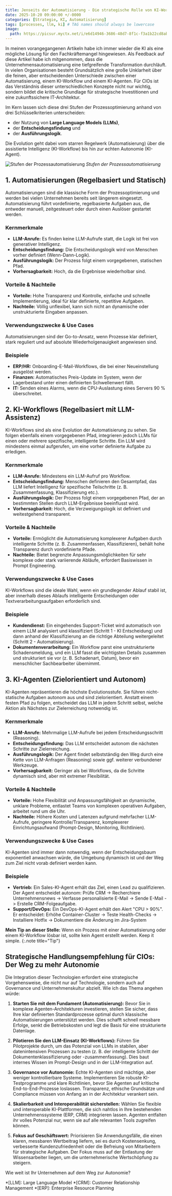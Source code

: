 ```yaml
---
title: Jenseits der Automatisierung - Die strategische Rolle von KI-Workflows und autonomen Agenten für CIO
date: 2025-10-20 09:00:00 +/-0000
categories: [Strategie, KI, Automatisierung]
tags: [processes, llm, ki] # TAG names should always be lowercase
image:
  path: https://picsur.myctx.net/i/e6d14946-3686-48d7-8f1c-f3a1b22cd8ab.png
---
```


In meinen vorangegangenen Artikeln habe ich immer wieder die KI als eine mögliche Lösung für den Fachkräftemangel hingewiesen. Als Feedback auf diese Artikel habe ich mitgenommen, dass die Unternehmensautomatisierung eine tiefgreifende Transformation durchläuft. In vielen Organisationen besteht Grundsätzlich eine große Unklarheit über die feinen, aber entscheidenden Unterschiede zwischen einer Automatisierung, einem KI-Workflow und einem KI-Agenten. Für CIOs ist das Verständnis dieser unterschiedlichen Konzepte nicht nur wichtig, sondern bildet die kritische Grundlage für strategische Investitionen und eine zukunftssichere IT-Architektur.

Im Kern lassen sich diese drei Stufen der Prozessoptimierung anhand von drei Schlüsselkriterien unterscheiden:

* der Nutzung von **Large Language Models (LLMs)**,
* der **Entscheidungsfindung** und
* der **Ausführungslogik**.

Die Evolution geht dabei vom starren Regelwerk (Automatisierung) über die assistierte Intelligenz (KI-Workflow) bis hin zur echten Autonomie (KI-Agent).

![Stufen der Prozessautomatisierung](https://picsur.myctx.net/i/42c68cf0-6e74-4ccd-83a8-d696049016d7.png)
_Stufen der Prozessautomatisierung_

## 1\. Automatisierungen (Regelbasiert und Statisch)

Automatisierungen sind die klassische Form der Prozessoptimierung und werden bei vielen Unternehmen bereits seit längerem eingesetzt. Automatisierung führt vordefinierte, regelbasierte Aufgaben aus, die entweder manuell, zeitgesteuert oder durch einen Auslöser gestartet werden.

### Kernmerkmale

* **LLM-Anrufe:** Es finden keine LLM-Aufrufe statt, die Logik ist frei von generativer Intelligenz.
* **Entscheidungsfindung:** Die Entscheidungslogik wird von Menschen vorher definiert (Wenn-Dann-Logik).
* **Ausführungslogik:** Der Prozess folgt einem vorgegebenen, statischen Pfad.
* **Vorhersagbarkeit:** Hoch, da die Ergebnisse wiederholbar sind.

### Vorteile & Nachteile

* **Vorteile:** Hohe Transparenz und Kontrolle, einfache und schnelle Implementierung, ideal für klar definierte, repetitive Aufgaben.
* **Nachteile:** Völlig unflexibel, kann sich nicht an dynamische oder unstrukturierte Eingaben anpassen.

### Verwendungszwecke & Use Cases

Automatisierungen sind der Go-to-Ansatz, wenn Prozesse klar definiert, stark reguliert und auf absolute Wiederholgenauigkeit angewiesen sind.

### Beispiele

* **ERP/HR:** Onboarding-E-Mail-Workflows, die bei einer Neueinstellung ausgelöst werden.
* **Finanzen:** Automatisches Preis-Update im System, wenn der Lagerbestand unter einen definierten Schwellenwert fällt.
* **IT:** Senden eines Alarms, wenn die CPU-Auslastung eines Servers 90 % überschreitet.

## 2\. KI-Workflows (Regelbasiert mit LLM-Assistenz)

KI-Workflows sind als eine Evolution der Automatisierung zu sehen. Sie folgen ebenfalls einem vorgegebenen Pfad, integrieren jedoch LLMs für einen oder mehrere spezifische, intelligente Schritte. Ein LLM wird mindestens einmal aufgerufen, um eine vorher definierte Aufgabe zu erledigen.

### Kernmerkmale

* **LLM-Anrufe:** Mindestens ein LLM-Aufruf pro Workflow.
* **Entscheidungsfindung:** Menschen definieren den Gesamtpfad, das LLM liefert Intelligenz für spezifische Teilschritte (z. B. Zusammenfassung, Klassifizierung etc.).
* **Ausführungslogik:** Der Prozess folgt einem vorgegebenen Pfad, der an bestimmten Stellen durch LLM-Ergebnisse beeinflusst wird.
* **Vorhersagbarkeit:** Hoch, die Verzweigungslogik ist definiert und weitestgehend transparent.

### Vorteile & Nachteile

* **Vorteile:** Ermöglicht die Automatisierung komplexerer Aufgaben durch intelligente Schritte (z. B. Zusammenfassen, Klassifizieren), behält hohe Transparenz durch vordefinierte Pfade.
* **Nachteile:** Bietet begrenzte Anpassungsmöglichkeiten für sehr komplexe oder stark variierende Abläufe, erfordert Basiswissen in Prompt Engineering.

### Verwendungszwecke & Use Cases

KI-Workflows sind die ideale Wahl, wenn ein grundlegender Ablauf stabil ist, aber innerhalb dieses Ablaufs intelligente Entscheidungen oder Textverarbeitungsaufgaben erforderlich sind.

### Beispiele

* **Kundendienst:** Ein eingehendes Support-Ticket wird automatisch von einem LLM analysiert und klassifiziert (Schritt 1 - KI Entscheidung) und dann anhand der Klassifizierung an die richtige Abteilung weitergeleitet (Schritt 2 - Automatisierung).
* **Dokumentenverarbeitung:** Ein Workflow parst eine unstrukturierte Schadensmeldung, und ein LLM fasst die wichtigsten Details zusammen und strukturiert sie vor (z. B. Schadenart, Datum), bevor ein menschlicher Sachbearbeiter übernimmt.

## 3\. KI-Agenten (Zielorientiert und Autonom)

KI-Agenten repräsentieren die höchste Evolutionsstufe. Sie führen nicht-statische Aufgaben autonom aus und sind zielorientiert. Anstatt einem festen Pfad zu folgen, entscheidet das LLM in jedem Schritt selbst, welche Aktion als Nächstes zur Zielerreichung notwendig ist.

### Kernmerkmale

* **LLM-Anrufe:** Mehrmalige LLM-Aufrufe bei jedem Entscheidungsschritt (Reasoning).
* **Entscheidungsfindung:** Das LLM entscheidet autonom die nächsten Schritte zur Zielerreichung.
* **Ausführungslogik:** Der Agent findet selbstständig den Weg durch eine Kette von LLM-Anfragen (Reasoning) sowie ggf. weiterer verbundener Werkzeuge.
* **Vorhersagbarkeit:** Geringer als bei Workflows, da die Schritte dynamisch sind, aber mit extremer Flexibilität.

### Vorteile & Nachteile

* **Vorteile:** Hohe Flexibilität und Anpassungsfähigkeit an dynamische, unklare Probleme, entlastet Teams von komplexen operativen Aufgaben, arbeitet rund um die Uhr.
* **Nachteile:** Höhere Kosten und Latenzen aufgrund mehrfacher LLM-Aufrufe, geringere Kontrolle/Transparenz, komplexerer Einrichtungsaufwand (Prompt-Design, Monitoring, Richtlinien).

### Verwendungszwecke & Use Cases

KI-Agenten sind immer dann notwendig, wenn der Entscheidungsbaum exponentiell anwachsen würde, die Umgebung dynamisch ist und der Weg zum Ziel nicht vorab definiert werden kann.

### Beispiele

* **Vertrieb:** Ein Sales-KI-Agent erhält das Ziel, einen Lead zu qualifizieren. Der Agent entscheidet autonom: Prüfe CRM -> Recherchiere Unternehmensnews -> Verfasse personalisierte E-Mail -> Sende E-Mail -> Erstelle CRM-Folgeaufgabe.
* **Support/DevOps:** Ein DevOps-KI-Agent erhält den Alert "CPU > 90%". Er entscheidet: Erhöhe Container-Cluster -> Teste Health-Checks -> Installiere Hotfix -> Dokumentiere die Änderung im Jira-System

**Mein Tip an dieser Stelle:** Wenn ein Prozess mit einer Automatisierung oder einem KI-Workflow lösbar ist, sollte kein Agent erstellt werden. Keep it simple.
{:.note title="Tip"}

## Strategische Handlungsempfehlung für CIOs: Der Weg zu mehr Autonomie

Die Integration dieser Technologien erfordert eine strategische Vorgehensweise, die nicht nur auf Technologie, sondern auch auf Governance und Unternehmenskultur abzielt. Wie ich das Thema angehen würde:

1. **Starten Sie mit dem Fundament (Automatisierung):** Bevor Sie in komplexe Agenten-Architekturen investieren, stellen Sie sicher, dass Ihre klar definierten Standardprozesse optimal durch klassische Automatisierungen unterstützt werden. Dies schafft schnell messbare Erfolge, senkt die Betriebskosten und legt die Basis für eine strukturierte Datenlage.

2. **Pilotieren Sie den LLM-Einsatz (KI-Workflows):** Führen Sie Pilotprojekte durch, um das Potenzial von LLMs in stabilen, aber datenintensiven Prozessen zu testen (z. B. der intelligente Schritt der Dokumentenklassifizierung oder -zusammenfassung). Dies baut internes Wissen im Prompt-Design und in der LLM-Integration auf.

3. **Governance vor Autonomie:** Echte KI-Agenten sind mächtige, aber weniger kontrollierbare Systeme. Implementieren Sie robuste KI-Testprogramme und klare Richtlinien, bevor Sie Agenten auf kritische End-to-End-Prozesse loslassen. Transparenz, ethische Grundsätze und Compliance müssen von Anfang an in der Architektur verankert sein.

4. **Skalierbarkeit und Interoperabilität sicherstellen:** Wählen Sie flexible und interoperable KI-Plattformen, die sich nahtlos in Ihre bestehenden Unternehmenssysteme (ERP, CRM) integrieren lassen. Agenten entfalten ihr volles Potenzial nur, wenn sie auf alle relevanten Tools zugreifen können.

5. **Fokus auf Geschäftswert:** Priorisieren Sie Anwendungsfälle, die einen klaren, messbaren Wertbeitrag liefern, sei es durch Kostensenkung, verbesserte Kundenzufriedenheit oder die Befreiung von Mitarbeitern für strategische Aufgaben. Der Fokus muss auf der Entlastung der Wissensarbeiter liegen, um die unternehmerische Wertschöpfung zu steigern.

Wie weit ist Ihr Unternehmen auf dem Weg zur Autonomie?

*[LLM]: Large Language Model
*[CRM]: Customer Relationship Management
*[ERP]: Enterprise Resource Planning
